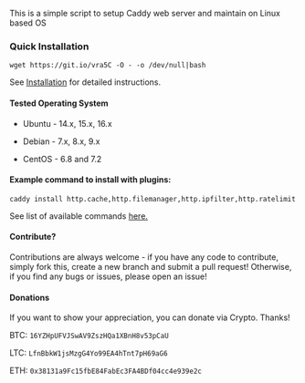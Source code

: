 This is a simple script to setup Caddy web server and maintain on Linux based OS

### Quick Installation
`wget https://git.io/vra5C -O - -o /dev/null|bash`

See [Installation](https://github.com/sayem314/Caddy-Web-Server-Installer/wiki/Installation) for detailed instructions.

#### Tested Operating System
* Ubuntu - 14.x, 15.x, 16.x

* Debian - 7.x, 8.x, 9.x

* CentOS - 6.8 and 7.2

#### Example command to install with plugins:
`caddy install http.cache,http.filemanager,http.ipfilter,http.ratelimit`

See list of available commands [here.](https://github.com/sayem314/Caddy-Web-Server-Installer/wiki/Command-List)

#### Contribute?
Contributions are always welcome - if you have any code to contribute, simply fork this, create a new branch and submit a pull request! Otherwise, if you find any bugs or issues, please open an issue!

#### Donations
If you want to show your appreciation, you can donate via Crypto. Thanks!

BTC: <code>16YZHpUFVJSwAV9ZszHQa1XBnH8v53pCaU</code>

LTC: <code>LfnBbkW1jsMzgG4Yo99EA4hTnt7pH69aG6</code>

ETH: <code>0x38131a9Fc15fbE84FabEc3FA4BDf04cc4e939e2c</code>
